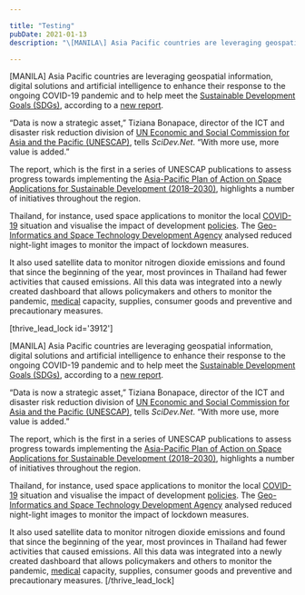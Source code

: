 ```yaml
---

title: "Testing"
pubDate: 2021-01-13
description: "\[MANILA\] Asia Pacific countries are leveraging geospatial information, digital solutions and artificial intelligence to enhance their response to the ong"

---
```



\[MANILA\] Asia Pacific countries are leveraging geospatial information, digital solutions and artificial intelligence to enhance their response to the ongoing COVID-19 pandemic and to help meet the [Sustainable Development Goals (SDGs)](https://www.scidev.net/global/governance/sdgs/), according to a [new report](https://www.unescap.org/sites/default/files/publications/Geospatial%20Practices%20for%20Sustainable%20Development%20in%20Asia%20and%20the%20Pacific%202020_A%20Compendium.pdf).

“Data is now a strategic asset,” Tiziana Bonapace, director of the ICT and disaster risk reduction division of [UN Economic and Social Commission for Asia and the Pacific (UNESCAP)](https://www.unescap.org/), tells _SciDev.Net_. “With more use, more value is added.”

The report, which is the first in a series of UNESCAP publications to assess progress towards implementing the [Asia-Pacific Plan of Action on Space Applications for Sustainable Development (2018–2030)](https://www.unescap.org/resources/asia-pacific-plan-action-space-applications-sustainable-development-2018-2030), highlights a number of initiatives throughout the region.

Thailand, for instance, used space applications to monitor the local [COVID-19](https://www.scidev.net/global/health/coronavirus/) situation and visualise the impact of development [policies](https://www.scidev.net/global/governance/policy/). The [Geo-Informatics and Space Technology Development Agency](https://www.gistda.or.th/main/en) analysed reduced night-light images to monitor the impact of lockdown measures.

It also used satellite data to monitor nitrogen dioxide emissions and found that since the beginning of the year, most provinces in Thailand had fewer activities that caused emissions. All this data was integrated into a newly created dashboard that allows policymakers and others to monitor the pandemic, [medical](https://www.scidev.net/global/health/medicine/) capacity, supplies, consumer goods and preventive and precautionary measures.

\[thrive\_lead\_lock id='3912'\]

\[MANILA\] Asia Pacific countries are leveraging geospatial information, digital solutions and artificial intelligence to enhance their response to the ongoing COVID-19 pandemic and to help meet the [Sustainable Development Goals (SDGs)](https://www.scidev.net/global/governance/sdgs/), according to a [new report](https://www.unescap.org/sites/default/files/publications/Geospatial%20Practices%20for%20Sustainable%20Development%20in%20Asia%20and%20the%20Pacific%202020_A%20Compendium.pdf).

“Data is now a strategic asset,” Tiziana Bonapace, director of the ICT and disaster risk reduction division of [UN Economic and Social Commission for Asia and the Pacific (UNESCAP)](https://www.unescap.org/), tells _SciDev.Net_. “With more use, more value is added.”

The report, which is the first in a series of UNESCAP publications to assess progress towards implementing the [Asia-Pacific Plan of Action on Space Applications for Sustainable Development (2018–2030)](https://www.unescap.org/resources/asia-pacific-plan-action-space-applications-sustainable-development-2018-2030), highlights a number of initiatives throughout the region.

Thailand, for instance, used space applications to monitor the local [COVID-19](https://www.scidev.net/global/health/coronavirus/) situation and visualise the impact of development [policies](https://www.scidev.net/global/governance/policy/). The [Geo-Informatics and Space Technology Development Agency](https://www.gistda.or.th/main/en) analysed reduced night-light images to monitor the impact of lockdown measures.

It also used satellite data to monitor nitrogen dioxide emissions and found that since the beginning of the year, most provinces in Thailand had fewer activities that caused emissions. All this data was integrated into a newly created dashboard that allows policymakers and others to monitor the pandemic, [medical](https://www.scidev.net/global/health/medicine/) capacity, supplies, consumer goods and preventive and precautionary measures. \[/thrive\_lead\_lock\]

